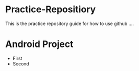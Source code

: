 # Practice-Repositiory
This is the practice repository guide for how to use github ....
<h1>Android Project</h1>
<ul>
  <li>First</li>
  <li>Second</li>
</ul>
